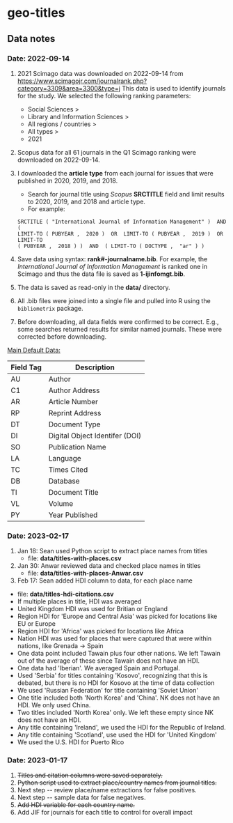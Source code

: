 # geo-titles

## Data notes

### Date: 2022-09-14

1. 2021 Scimago data was downloaded on 2022-09-14 from
   https://www.scimagojr.com/journalrank.php?category=3309&area=3300&type=j
   This data is used to identify journals for the study. We selected the following ranking parameters:
   - Social Sciences >
   - Library and Information Sciences >
   - All regions / countries >
   - All types >
   - 2021
1. Scopus data for all 61 journals in the Q1 Scimago ranking were downloaded on
   2022-09-14.
1. I downloaded the **article type** from each journal for issues that were
   published in 2020, 2019, and 2018.
   - Search for journal title using *Scopus* **SRCTITLE** field and limit
     results to 2020, 2019, and 2018 and article type.
   - For example:

   ```
   SRCTITLE ( "International Journal of Information Management" )  AND  (
   LIMIT-TO ( PUBYEAR ,  2020 )  OR  LIMIT-TO ( PUBYEAR ,  2019 )  OR  LIMIT-TO
   ( PUBYEAR ,  2018 ) )  AND  ( LIMIT-TO ( DOCTYPE ,  "ar" ) )
   ```

1. Save data using syntax: **rank#-journalname.bib**. For example, the
   *International Journal of Information Management* is ranked one in Scimago
   and thus the data file is saved as **1-ijinfomgt.bib**.
1. The data is saved as read-only in the **data/** directory.
1. All .bib files were joined into a single file and pulled
   into R using the ``bibliometrix`` package.
1. Before downloading, all data fields were confirmed to be correct. E.g., some
   searches returned results for similar named journals. These were corrected
   before downloading.

[Main Default Data:][datafields]

| Field Tag   | Description                    |
| ----------- | -------------                  |
| AU          | Author                         |
| C1          | Author Address                 |
| AR          | Article Number                 |
| RP          | Reprint Address                |
| DT          | Document Type                  |
| DI          | Digital Object Identifer (DOI) |
| SO          | Publication Name               |
| LA          | Language                       |
| TC          | Times Cited                    |
| DB          | Database                       |
| TI          | Document Title                 |
| VL          | Volume                         |
| PY          | Year Published                 |

[datafields]:http://www.bibliometrix.org/documents/Field_Tags_bibliometrix.pdf

### Date: 2023-02-17

1. Jan 18: Sean used Python script to extract place names
   from titles
   - file: **data/titles-with-places.csv**
1. Jan 30: Anwar reviewed data and checked place names in
   titles
   - file: **data/titles-with-places-Anwar.csv**
1. Feb 17: Sean added HDI column to data, for each place
   name
  - file: **data/titles-hdi-citations.csv**
  - If multiple places in title, HDI was averaged
  - United Kingdom HDI was used for Britian or England
  - Region HDI for 'Europe and Central Asia' was picked for
    locations like EU or Europe
  - Region HDI for 'Africa' was picked for locations like
    Africa
  - Nation HDI was used for places that were captured that
    were within nations, like Grenada -> Spain
  - One data point included Tawain plus four other nations.
    We left Tawain out of the average of these since Tawain
    does not have an HDI.
  - One data had 'Iberian'. We averaged Spain and Portugal.
  - Used 'Serbia' for titles containing 'Kosovo',
    recognizing that this is debated, but there is no HDI
    for Kosovo at the time of data collection
  - We used 'Russian Federation' for title containing
    'Soviet Union'
  - One title included both 'North Korea' and 'China'. NK
    does not have an HDI. We only used China.
  - Two titles included 'North Korea' only. We left these
    empty since NK does not have an HDI.
  - Any title containing 'Ireland', we used the HDI for the
    Republic of Ireland.
  - Any title containing 'Scotland', use used the HDI for
    'United Kingdom'
  - We used the U.S. HDI for Puerto Rico

### Date: 2023-01-17

1. ~~Titles and citation columns were saved separately.~~
1. ~~Python script used to extract place/country names from
   journal titles.~~
1. Next step -- review place/name extractions for false
   positives.
1. Next step -- sample data for false negatives.
1. ~~Add HDI variable for each country name.~~
1. Add JIF for journals for each title to control for
   overall impact
